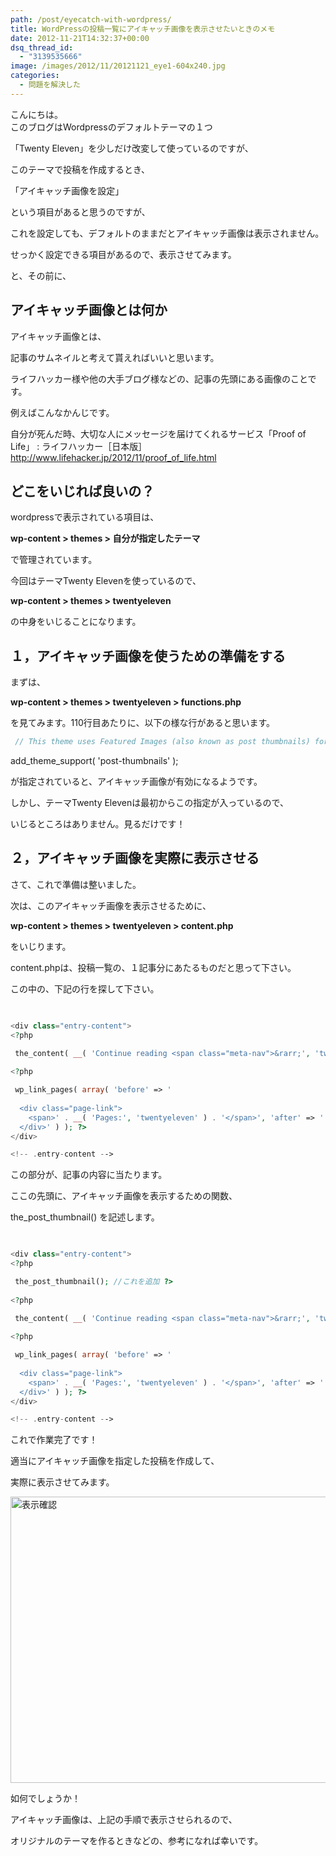 ```yaml
---
path: /post/eyecatch-with-wordpress/
title: WordPressの投稿一覧にアイキャッチ画像を表示させたいときのメモ
date: 2012-11-21T14:32:37+00:00
dsq_thread_id:
  - "3139535666"
image: /images/2012/11/20121121_eye1-604x240.jpg
categories:
  - 問題を解決した
---
```

<section> 

こんにちは。  
このブログはWordpressのデフォルトテーマの１つ
    
「Twenty Eleven」を少しだけ改変して使っているのですが、
    

    
このテーマで投稿を作成するとき、
    
「アイキャッチ画像を設定」
    
という項目があると思うのですが、
    
これを設定しても、デフォルトのままだとアイキャッチ画像は表示されません。
    

    
せっかく設定できる項目があるので、表示させてみます。
    

<!--more-->

 と、その前に、 </section> <section id="what\_is\_eyecatch"> 

アイキャッチ画像とは何か
----------------------------------------

アイキャッチ画像とは、
    
記事のサムネイルと考えて貰えればいいと思います。
    

    
ライフハッカー様や他の大手ブログ様などの、記事の先頭にある画像のことです。
    
例えばこんなかんじです。 

<p class="link_box">
  自分が死んだ時、大切な人にメッセージを届けてくれるサービス「Proof of Life」 : ライフハッカー［日本版］<br /> <a href="http://www.lifehacker.jp/2012/11/proof_of_life.html">http://www.lifehacker.jp/2012/11/proof_of_life.html</a>
</p></section> <section id="what\_edit\_file"> 

どこをいじれば良いの？
----------------------------------------

wordpressで表示されている項目は、
    
**wp-content > themes > 自分が指定したテーマ**
    
で管理されています。
    

    
今回はテーマTwenty Elevenを使っているので、
    
**wp-content > themes > twentyeleven**
    
の中身をいじることになります。

</section> <section id="step1"> 

１，アイキャッチ画像を使うための準備をする
----------------------------------------

まずは、
    
**wp-content > themes > twentyeleven > functions.php**
    
を見てみます。110行目あたりに、以下の様な行があると思います。

 

```php
 // This theme uses Featured Images (also known as post thumbnails) for per-post/per-page Custom Header images add\_theme\_support( 'post-thumbnails' ); 
```

 

add\_theme\_support( 'post-thumbnails' );
    
が指定されていると、アイキャッチ画像が有効になるようです。
    

    
しかし、テーマTwenty Elevenは最初からこの指定が入っているので、
    
いじるところはありません。見るだけです！ </section> <section id="step2"> 

２，アイキャッチ画像を実際に表示させる
----------------------------------------

さて、これで準備は整いました。
    
次は、このアイキャッチ画像を表示させるために、
    
**wp-content > themes > twentyeleven > content.php**
    
をいじります。
    

    
content.phpは、投稿一覧の、１記事分にあたるものだと思って下さい。
    
この中の、下記の行を探して下さい。  

```php
 

<div class="entry-content">
<?php

 the_content( __( 'Continue reading <span class="meta-nav">&rarr;', 'twentyeleven' ) ); ?> 
  
<?php

 wp_link_pages( array( 'before' => '
  
  <div class="page-link">
    <span>' . __( 'Pages:', 'twentyeleven' ) . '</span>', 'after' => '
  </div>' ) ); ?>
</div>

<!-- .entry-content --> 
```

 

この部分が、記事の内容に当たります。
    
ここの先頭に、アイキャッチ画像を表示するための関数、
    
the\_post\_thumbnail() を記述します。  

```php
 

<div class="entry-content">
<?php

 the_post_thumbnail(); //これを追加 ?>
  
<?php

 the_content( __( 'Continue reading <span class="meta-nav">&rarr;', 'twentyeleven' ) ); ?> 
  
<?php

 wp_link_pages( array( 'before' => '
  
  <div class="page-link">
    <span>' . __( 'Pages:', 'twentyeleven' ) . '</span>', 'after' => '
  </div>' ) ); ?>
</div>

<!-- .entry-content --> 
```

 

これで作業完了です！
    
適当にアイキャッチ画像を指定した投稿を作成して、
    
実際に表示させてみます。
    

    
<img src="/images/2012/11/20121121_screen_shot.png" alt="表示確認" title="20121121_screen_shot" width="677" height="458" class="alignnone size-full wp-image-200" />
    

    
如何でしょうか！
    
アイキャッチ画像は、上記の手順で表示させられるので、
    
オリジナルのテーマを作るときなどの、参考になれば幸いです。 </section> 

<div style="font-size:0px;height:0px;line-height:0px;margin:0;padding:0;clear:both">
</div>